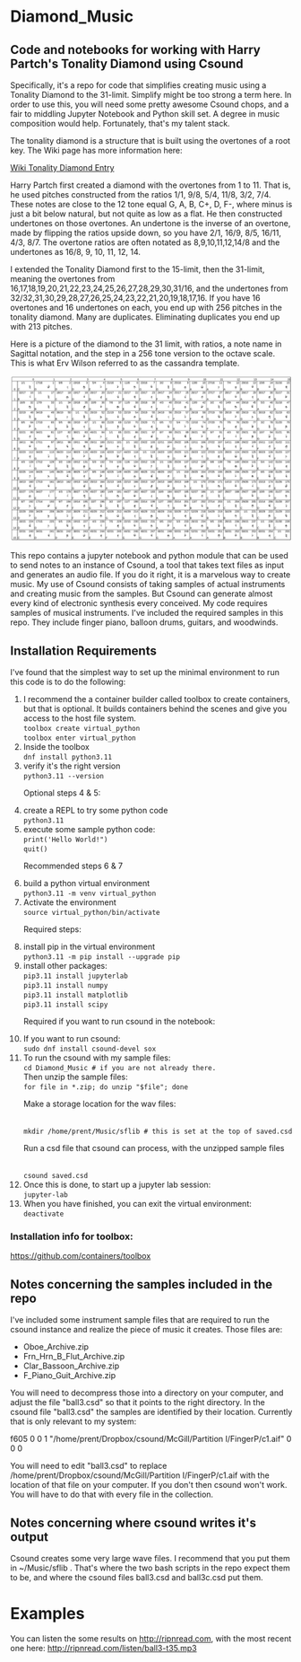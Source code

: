 # Diamond_Music
## Code and notebooks for working with Harry Partch's Tonality Diamond using Csound

Specifically, it's a repo for code that simplifies creating music using a Tonality Diamond to the 31-limit. Simplify might be too strong a term here. In order to use this, you will need some pretty awesome Csound chops, and a fair to middling Jupyter Notebook and Python skill set. A degree in music composition would help. Fortunately, that's my talent stack. 

The tonality diamond is a structure that is built using the overtones of a root key. The Wiki page has more information here: 

[Wiki Tonality Diamond Entry](https://en.wikipedia.org/wiki/Tonality_diamond)

Harry Partch first created a diamond with the overtones from 1 to 11. That is, he used pitches constructed from the ratios 1/1, 9/8, 5/4, 11/8, 3/2, 7/4. These notes are close to the 12 tone equal G, A, B, C+, D, F-, where minus is just a bit below natural, but not quite as low as a flat. He then constructed undertones on those overtones. An undertone is the inverse of an overtone, made by flipping the ratios upside down, so you have 2/1, 16/9, 8/5, 16/11, 4/3, 8/7. The overtone ratios are often notated as 8,9,10,11,12,14/8 and the undertones as 16/8, 9, 10, 11, 12, 14. 

I extended the Tonality Diamond first to the 15-limit, then the 31-limit, meaning the overtones from 16,17,18,19,20,21,22,23,24,25,26,27,28,29,30,31/16, and the undertones from 32/32,31,30,29,28,27,26,25,24,23,22,21,20,19,18,17,16.
If you have 16 overtones and 16 undertones on each, you end up with 256 pitches in the tonality diamond. Many are duplicates. Eliminating duplicates you end up with 213 pitches.

Here is a picture of the diamond to the 31 limit, with ratios, a note name in Sagittal notation, and the step in a 256 tone version to the octave scale. This is what Erv Wilson referred to as the cassandra template. 

![Diamond_31-limit](31-limit_cassandra.jpg)

This repo contains a jupyter notebook and python module that can be used to send notes to an instance of Csound, a tool that takes text files as input and generates an audio file. If you do it right, it is a marvelous way to create music. My use of Csound consists of taking samples of actual instruments and creating music from the samples. But Csound can generate almost every kind of electronic synthesis every conceived. My code requires samples of musical instruments. I've included the required samples in this repo. They include finger piano, balloon drums, guitars, and woodwinds.

## Installation Requirements 

I've found that the simplest way to set up the minimal environment to run this code is to do the following:
<ol>
<li>I recommend the a container builder called toolbox to create containers, but that is optional. It builds containers behind the scenes and give you access to the host file system.
  
<code>  
toolbox create virtual_python
toolbox enter virtual_python
</code>
</li>
          
<li>Inside the toolbox 
  
<code>  
dnf install python3.11
</code>        
</li>
       
<li>verify it's the right version
  
<code>   
python3.11 --version
</code>
</li>
             
Optional steps 4 & 5:             
<li>create a REPL to try some python code 
  
<code>  
python3.11
</code>
</li>
              
<li>execute some sample python code:
  
<code>  
print('Hello World!")
quit()
</code>
</li>

Recommended steps 6 & 7
<li>build a python virtual environment
<code>    
python3.11 -m venv virtual_python
</code>
</li>
        
<li>Activate the environment
  
<code>   
source virtual_python/bin/activate
</code>
</li>
        
Required steps:           
<li>install pip in the virtual environment     
          
<code>    
python3.11 -m pip install --upgrade pip
</code>
</li>
              
<li>install other packages:
<code>   
pip3.11 install jupyterlab
pip3.11 install numpy 
pip3.11 install matplotlib
pip3.11 install scipy
</code>
</li>
       
Required if you want to run csound in the notebook:
<li>If you want to run csound:
  
<code>  
sudo dnf install csound-devel sox
</code>
</li>
       
<li>To run the csound with my sample files:
  
<code>  
cd Diamond_Music # if you are not already there.
</code>
Then unzip the sample files:
  
<code>  
for file in *.zip; do unzip "$file"; done
</code>
  
Make a storage location for the wav files:
  
<code>  
mkdir /home/prent/Music/sflib # this is set at the top of saved.csd 
</code>
  
Run a csd file that csound can process, with the unzipped sample files
  
<code>  
csound saved.csd
</code>
</li>
  
<li>Once this is done, to start up a jupyter lab session:
  
<code>  
jupyter-lab
</code>
</li>

<li>When you have finished, you can exit the virtual environment:
  
<code>  
deactivate
</code>
</li>

</ol>

### Installation info for toolbox:
https://github.com/containers/toolbox            

## Notes concerning the samples included in the repo

I've included some instrument sample files that are required to run the csound instance and realize the piece of music it creates. Those files are:

-   Oboe_Archive.zip
-   Frn_Hrn_B_Flut_Archive.zip
-   Clar_Bassoon_Archive.zip
-   F_Piano_Guit_Archive.zip

You will need to decompress those into a directory on your computer, and adjust the file "ball3.csd" so that it points to the right directory. In the csound file "ball3.csd" the samples are identified by their location. Currently that is only relevant to my system:

f605 0 0 1 "/home/prent/Dropbox/csound/McGill/Partition I/FingerP/c1.aif" 0 0 0

You will need to edit "ball3.csd" to replace /home/prent/Dropbox/csound/McGill/Partition I/FingerP/c1.aif with the location of that file on your computer. If you don't then csound won't work. You will have to do that with every file in the collection. 

## Notes concerning where csound writes it's output 
Csound creates some very large wave files. I recommend that you put them in  ~/Music/sflib . That's where the two bash scripts in the repo expect them to be, and where the csound files ball3.csd and ball3c.csd put them.

# Examples 
You can listen the some results on http://ripnread.com, with the most recent one here: http://ripnread.com/listen/ball3-t35.mp3

